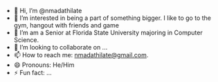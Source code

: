 - 👋 Hi, I’m @nmadathilate
- 👀 I’m interested in being a part of something bigger. I like to go to the gym, hangout with friends and game
- 🌱 I’m am a Senior at Florida State University majoring in Computer Science. 
- 💞️ I’m looking to collaborate on ...
- 📫 How to reach me: nmadathilate@gmail.com.
- 😄 Pronouns: He/Him 
- ⚡ Fun fact: ...

<!---
nmadathilate/nmadathilate is a ✨ special ✨ repository because its `README.md` (this file) appears on your GitHub profile.
You can click the Preview link to take a look at your changes.
--->
